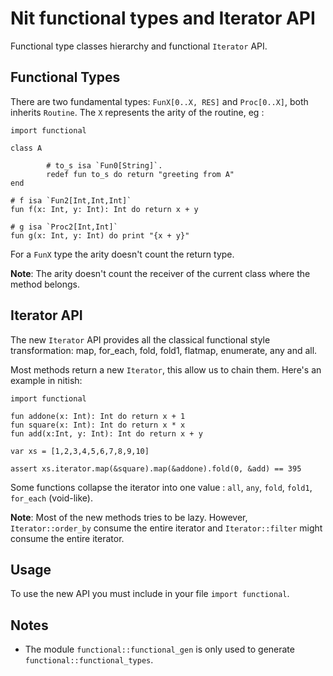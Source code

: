 # Nit functional types and Iterator API

Functional type classes hierarchy and functional `Iterator` API.

## Functional Types

There are two fundamental types: `FunX[0..X, RES]` and `Proc[0..X]`, both inherits
`Routine`. The `X` represents the arity of the routine, eg :

~~~
import functional

class A

        # to_s isa `Fun0[String]`.
        redef fun to_s do return "greeting from A"
end

# f isa `Fun2[Int,Int,Int]`
fun f(x: Int, y: Int): Int do return x + y

# g isa `Proc2[Int,Int]`
fun g(x: Int, y: Int) do print "{x + y}"
~~~

For a `FunX` type the arity doesn't count the return type.

**Note**: The arity doesn't count the receiver of the current class where the
method belongs.

## Iterator API

The new `Iterator` API provides all the classical functional style transformation:
map, for\_each, fold, fold1, flatmap, enumerate, any and all.

Most methods return a new `Iterator`, this allow us to chain them.
Here's an example in nitish:

~~~nitish
import functional

fun addone(x: Int): Int do return x + 1
fun square(x: Int): Int do return x * x
fun add(x:Int, y: Int): Int do return x + y

var xs = [1,2,3,4,5,6,7,8,9,10]

assert xs.iterator.map(&square).map(&addone).fold(0, &add) == 395
~~~

Some functions collapse the iterator into one value : `all`, `any`, `fold`,
`fold1`, `for_each` (void-like).

**Note**: Most of the new methods tries to be lazy. However, `Iterator::order_by`
consume the entire iterator and `Iterator::filter` might consume the entire iterator.

## Usage

To use the new API you must include in your file `import functional`.

## Notes

- The module `functional::functional_gen` is only used to generate `functional::functional_types`.

